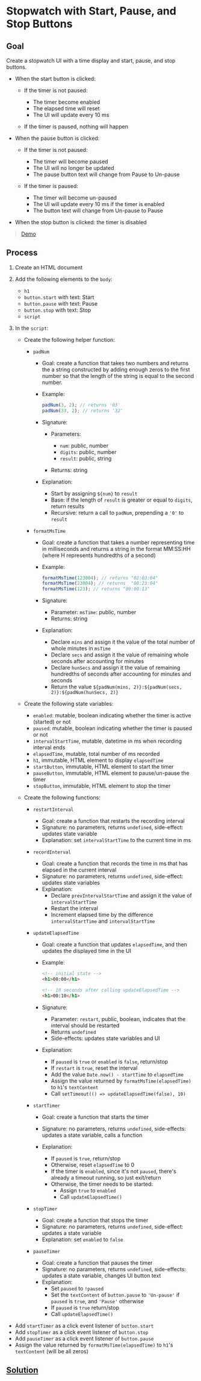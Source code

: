 # Stopwatch with Start, Pause, and Stop Buttons

## Goal

Create a stopwatch UI with a time display and start, pause, and stop buttons.

- When the start button is clicked:

  - If the timer is not paused:

    - The timer become enabled
    - The elapsed time will reset
    - The UI will update every 10 ms

  - If the timer is paused, nothing will happen

- When the pause button is clicked:

  - If the timer is not paused:

    - The timer will become paused
    - The UI will no longer be updated
    - The pause button text will change from Pause to Un-pause

  - If the timer is paused:

    - The timer will become un-paused
    - The UI will update every 10 ms if the timer is enabled
    - The button text will change from Un-pause to Pause

- When the stop button is clicked: the timer is disabled

> [Demo](demo.html)

## Process

1. Create an HTML document
2. Add the following elements to the `body`:

   - `h1`
   - `button.start` with text: Start
   - `button.pause` with text: Pause
   - `button.stop` with text: Stop
   - `script`

3. In the `script`:

   - Create the following helper function:

     - `padNum`

       - Goal: create a function that takes two numbers and returns the a string constructed by adding enough zeros to the first number so that the length of the string is equal to the second number.
       - Example:

         ```js
         padNum(3, 2); // returns '03'
         padNum(33, 2); // returns '32'
         ```

       - Signature:

         - Parameters:

           - `num`: public, number
           - `digits`: public, number
           - `result`: public, string

         - Returns: string

       - Explanation:
         - Start by assigning `${num}` to `result`
         - Base: if the length of `result` is greater or equal to `digits`, return results
         - Recursive: return a call to `padNum`, prepending a `'0'` to `result`

     - `formatMsTime`

       - Goal: create a function that takes a number representing time in milliseconds and returns a string in the format MM:SS:HH (where H represents hundredths of a second)
       - Example:

         ```js
         formatMsTime(123004); // returns "02:03:04"
         formatMsTime(23004); // returns  "00:23:04"
         formatMsTime(123); // returns "00:00:13"
         ```

       - Signature:

         - Parameter: `msTime`: public, number
         - Returns: string

       - Explanation:

         - Declare `mins` and assign it the value of the total number of whole minutes in `msTime`
         - Declare `secs` and assign it the value of remaining whole seconds after accounting for minutes
         - Declare `hunSecs` and assign it the value of remaining hundredths of seconds after accounting for minutes and seconds
         - Return the value `${padNum(mins, 2)}:${padNum(secs, 2)}:${padNum(hunSecs, 2)}`

   - Create the following state variables:

     - `enabled`: mutable, boolean indicating whether the timer is active (started) or not
     - `paused`: mutable, boolean indicating whether the timer is paused or not
     - `intervalStartTime`, mutable, datetime in ms when recording interval ends
     - `elapsedTime`, mutable, total number of ms recorded
     - `h1`, immutable, HTML element to display `elapsedTime`
     - `startButton`, immutable, HTML element to start the timer
     - `pauseButton`, immutable, HTML element to pause/un-pause the timer
     - `stopButton`, immutable, HTML element to stop the timer

   - Create the following functions:

     - `restartInterval`

       - Goal: create a function that restarts the recording interval
       - Signature: no parameters, returns `undefined`, side-effect: updates state variable
       - Explanation: set `intervalStartTime` to the current time in ms

     - `recordInterval`

       - Goal: create a function that records the time in ms that has elapsed in the current interval
       - Signature: no parameters, returns `undefined`, side-effect: updates state variables
       - Explanation:
         - Declare `prevIntervalStartTime` and assign it the value of `intervalStartTime`
         - Restart the interval
         - Increment elapsed time by the difference `intervalStartTime` and `intervalStartTime`

     - `updateElapsedTime`

       - Goal: create a function that updates `elapsedTime`, and then updates the displayed time in the UI
       - Example:

         ```html
         <!-- initial state -->
         <h1>00:00</h1>

         <!-- 10 seconds after calling updateElapsedTime -->
         <h1>00:10</h1>
         ```

       - Signature:
         - Parameter: `restart`, public, boolean, indicates that the interval should be restarted
         - Returns `undefined`
         - Side-effects: updates state variables and UI
       - Explanation:

         - If `paused` is `true` or `enabled` is `false`, return/stop
         - If `restart` is `true`, reset the interval
         - Add the value `Date.now() - startTime` to `elapsedTime`
         - Assign the value returned by `formatMsTime(elapsedTime)` to `h1`'s `textContent`
         - Call `setTimeout(() => updateElapsedTime(false), 10)`

     - `startTimer`

       - Goal: create a function that starts the timer
       - Signature: no parameters, returns `undefined`, side-effects: updates a state variable, calls a function
       - Explanation:

         - If `paused` is `true`, return/stop
         - Otherwise, reset `elapsedTime` to 0
         - If the timer is `enabled`, since it's not `paused`, there's already a timeout running, so just exit/return
         - Otherwise, the timer needs to be started:
           - Assign `true` to `enabled`
           - Call `updateElapsedTime()`

     - `stopTimer`

       - Goal: create a function that stops the timer
       - Signature: no parameters, returns `undefined`, side-effect: updates a state variable
       - Explanation: set `enabled` to `false`

     - `pauseTimer`

       - Goal: create a function that pauses the timer
       - Signature: no parameters, returns `undefined`, side-effects: updates a state variable, changes UI button text
       - Explanation:
         - Set `paused` to `!paused`
         - Set the `textContent` of `button.pause` to `'Un-pause'` if `paused` is `true`, and `'Pause'` otherwise
         - If `paused` is `true` return/stop
         - Call `updateElapsedTime()`

- Add `startTimer` as a click event listener of `button.start`
- Add `stopTimer` as a click event listener of `button.stop`
- Add `pauseTimer` as a click event listener of `button.pause`
- Assign the value returned by `formatMsTime(elapsedTime)` to `h1`'s `textContent` (will be all zeros)

## [Solution](solution.html)
